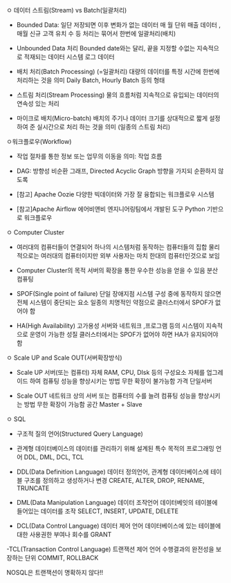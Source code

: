 ㅇ 데이터 스트림(Stream) vs Batch(일괄처리)
- Bounded Data: 일단 저장되면 이후 변화가 없는 데이터
매 월 단위 매출 데이터 ,매월 신규 고객 유치 수 등
처리는 묶어서 한번에 일괄처리(배치)
- Unbounded Data 처리
Bounded date와는 달리, 끝을 지정할 수없는 지속적으로 적재되는 데이터
시스템 로그 데이터

- 배치 처리(Batch Processing)
(=일괄처리)
대량의 데이터를 특정 시간에 한번에 처리하는 것을 의미
Daily Batch, Hourly Batch 등의 형태

- 스트림 처리(Stream Processing)
물의 흐름처럼 지속적으로 유입되는 데이터의 연속성 있는 처리

- 마이크로 배치(Micro-batch)
배치의 주기나 데이터 크기를 상대적으로 짧게 설정하여 준 실시간으로 처리 하는 것을 의미
(일종의 스트림 처리)

ㅇ워크플로우(Workflow)
- 작업 절차를 통한 정보 또는 업무의 이동을 의미: 작업 흐름

- DAG: 방향성 비순환 그래프, Directed Acyclic Graph
방향을 가지되 순환하지 않도록

- [참고] Apache Oozie
다양한 빅데이터와 가장 잘 융합되는 워크플로우 시스템

- [참고]Apache Airflow
에어비앤비 엔지니어링팀에서 개발된 도구
Python 기반으로 워크플로우

ㅇ Computer Cluster
- 여러대의 컴퓨터들이 연결되어 하나의 시스템처럼 동작하는 컴퓨터들의 집합
물리적으로는 여러대의 컴퓨터이지만 외부 사용자는 마치 한대의 컴퓨터인것으로 보임

- Computer Cluster의 목적
서버의 확장을 통한 우수한 성능을 얻을 수 있음
분산 컴퓨팅

- SPOF(Single point of failure)
단일 장애지점
시스템 구성 중에 동작하지 않으면 전체 시스템이 중단되는 요소
일종의 치명적인 약점으로 클러스터에서 SPOF가 없어야 함

- HA(High Availability)
고가용성
서버와 네트워크 ,프로그램 등의 시스템이 지속적으로 운영이 가능한 성질
클러스터에서는 SPOF가 없어야 하면 HA가 유지되어야 함

ㅇ Scale UP and Scale OUT(서버확장방식)
- Scale UP
서버(또는 컴퓨터) 자체 RAM, CPU, DIsk 등의 구성요소 자체를 업그레이드 하여 컴퓨팅 성능을 향상시키는 방법
무한 확장이 불가능함
가격
단일서버

- Scale OUT
네트워크 상의 서버 또는 컴퓨터의 수를 늘려 컴퓨팅 성능을 향상시키는 방법
무한 확장이 가능함
공간
Master + Slave

ㅇ SQL
- 구조적 질의 언어(Structured Query Language)
- 관계형 데이터베이스의 데이터를 관리하기 위해 설계된 특수 목적의 프로그래밍 언어
DDL, DML, DCL, TCL

- DDL(Data Definition Language)
데이터 정의언어, 관계형 데이터베이스에 테이블 구조를 정의하고 생성하거나 변경
CREATE, ALTER, DROP, RENAME, TRUNCATE

- DML(Data Manipulation Language)
데이터 조작언어
데이터베잇의 테이블에 들어있는 데이터를 조작
SELECT, INSERT, UPDATE, DELETE

- DCL(Data Control Language)
데이터 제어 언어
데이터베이스에 있는 테이블에 대한 사용권한 부여나 회수를
GRANT

-TCL(Transaction Control Language)
트랜잭션 제어 언어
수행결과의 완전성을 보장하는 단위
COMMIT, ROLLBACK

NOSQL은 트랜잭션이 명확하지 않다!!